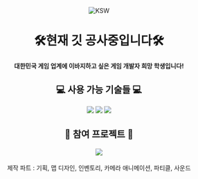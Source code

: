 <div align=center>
  
![KSW](https://capsule-render.vercel.app/api?type=waving&color=auto&height=150&section=header&text=Developer%20KSW&fontSize=45)

# 🛠현재 깃 공사중입니다🛠

#### 대한민국 게임 업계에 이바지하고 싶은 게임 개발자 희망 학생입니다!

  
## 💻 사용 가능 기술들 💻

<img src="https://img.shields.io/badge/UNITY-FFFFFF?style=flat&logo=unity&logoColor=black"/>
<img src="https://img.shields.io/badge/CSharp-239120?style=flat&logo=csharp&logoColor=black"/>
<img src="https://img.shields.io/badge/JAVA-007396?style=flat&logo=Java&logoColor=black"/>

<br/>

## 🥇 참여 프로젝트 🥇


#### [<img src="https://img.shields.io/badge/Unity와 Pun을 이용한 3D로비 및 다중 방 입장형태 온라인 게임-00000?style=flat&logo=condaforge&logoColor=black"/>](https://github.com/jsh991226/ProjectHIM)

제작 파트 : 기획, 맵 디자인, 인벤토리, 카메라 애니메이션, 파티클, 사운드
</div>

